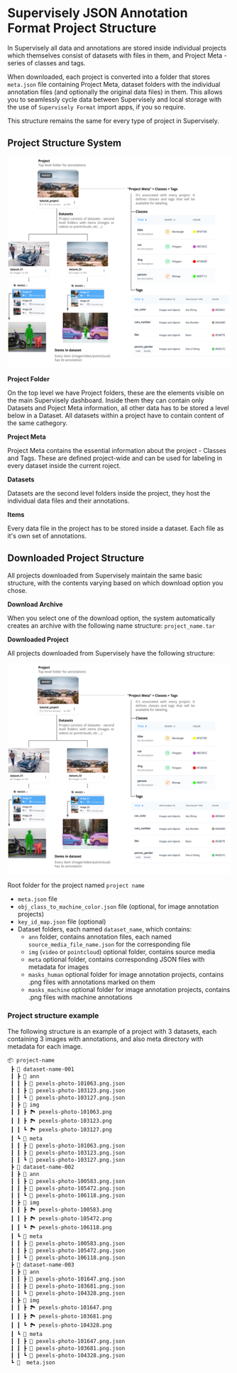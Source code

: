 # Supervisely JSON Annotation Format Project Structure

In Supervisely all data and annotations are stored inside individual projects which themselves consist of datasets with files in them, and Project Meta - series of classes and tags. 

When downloaded, each project is converted into a folder that stores `meta.json` file containing Project Meta, dataset folders with the individual annotation files (and optionally the original data files) in them. This allows you to seamlessly cycle data between Supervisely and local storage with the use of `Supervisely Format` import apps, if you so require. 

This structure remains the same for every type of project in Supervisely. 

## Project Structure System

![project_structure system](./images/project_structure.png)

**Project Folder**

On the top level we have Project folders, these are the elements visible on the main Supervisely dashboard. Inside them they can contain only Datasets and Poject Meta information, all other data has to be stored a level below in a Dataset. All datasets within a project have to contain content of the same cathegory.

**Project Meta**

Project Meta contains the essential information about the project - Classes and Tags. These are defined project-wide and can be used for labeling in every dataset inside the current roject. 

**Datasets**

Datasets are the second level folders inside the project, they host the individual data files and their annotations.

**Items**

Every data file in the project has to be stored inside a dataset. Each file as it's own set of annotations.


## Downloaded Project Structure

All projects downloaded from Supervisely maintain the same basic structure, with the contents varying based on which download option you chose. 

**Download Archive**

When you select one of the download option, the system automatically creates an archive with the following name structure: `project_name.tar`

**Downloaded Project**

All projects downloaded from Supervisely have the following structure: 

![project_structure system](./images/project_structure.png)

Root folder for the project named `project name`
  - `meta.json` file 
  - `obj_class_to_machine_color.json` file (optional, for image annotation projects)
  - `key_id_map.json` file (optional)
  - Dataset folders, each named `dataset_name`, which contains:
    - `ann` folder,  contains annotation files, each named `source_media_file_name.json` for the corresponding file
    - `img` (`video` or `pointcloud`) optional folder, contains source media
    - `meta` optional folder, contains corresponding JSON files with metadata for images
    - `masks_human` optional folder for image annotation projects, contains .png files with annotations marked on them
    - `masks_machine` optional folder for image annotation projects, contains .png files with machine annotations
    
    
### Project structure example

The following structure is an example of a project with 3 datasets, each containing 3 images with annotations, and also meta directory with metadata for each image.

```text
📦 project-name
 ┣ 📂 dataset-name-001
 ┃ ┣ 📂 ann
 ┃ ┃ ┣ 📄 pexels-photo-101063.png.json
 ┃ ┃ ┣ 📄 pexels-photo-103123.png.json
 ┃ ┃ ┗ 📄 pexels-photo-103127.png.json
 ┃ ┣ 📂 img
 ┃ ┃ ┣ 🏞️ pexels-photo-101063.png
 ┃ ┃ ┣ 🏞️ pexels-photo-103123.png
 ┃ ┃ ┗ 🏞️ pexels-photo-103127.png
 ┃ ┗ 📂 meta
 ┃ ┃ ┣ 📄 pexels-photo-101063.png.json
 ┃ ┃ ┣ 📄 pexels-photo-103123.png.json
 ┃ ┃ ┗ 📄 pexels-photo-103127.png.json
 ┣ 📂 dataset-name-002
 ┃ ┣ 📂 ann
 ┃ ┃ ┣ 📄 pexels-photo-100583.png.json
 ┃ ┃ ┣ 📄 pexels-photo-105472.png.json
 ┃ ┃ ┗ 📄 pexels-photo-106118.png.json
 ┃ ┣ 📂 img
 ┃ ┃ ┣ 🏞️ pexels-photo-100583.png
 ┃ ┃ ┣ 🏞️ pexels-photo-105472.png
 ┃ ┃ ┗ 🏞️ pexels-photo-106118.png
 ┃ ┗ 📂 meta
 ┃ ┃ ┣ 📄 pexels-photo-100583.png.json
 ┃ ┃ ┣ 📄 pexels-photo-105472.png.json
 ┃ ┃ ┗ 📄 pexels-photo-106118.png.json
 ┣ 📂 dataset-name-003
 ┃ ┣ 📂 ann
 ┃ ┃ ┣ 📄 pexels-photo-101647.png.json
 ┃ ┃ ┣ 📄 pexels-photo-103681.png.json
 ┃ ┃ ┗ 📄 pexels-photo-104328.png.json
 ┃ ┣ 📂 img
 ┃ ┃ ┣ 🏞️ pexels-photo-101647.png
 ┃ ┃ ┣ 🏞️ pexels-photo-103681.png
 ┃ ┃ ┗ 🏞️ pexels-photo-104328.png
 ┃ ┗ 📂 meta
 ┃ ┃ ┣ 📄 pexels-photo-101647.png.json
 ┃ ┃ ┣ 📄 pexels-photo-103681.png.json
 ┃ ┃ ┗ 📄 pexels-photo-104328.png.json
 ┗ 📄  meta.json
```
